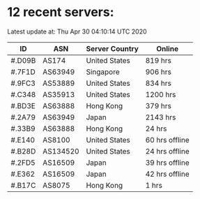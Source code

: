 # 12 recent servers:

Latest update at: Thu Apr 30 04:10:14 UTC 2020

| ID | ASN | Server Country | Online |
| -- | --- | -------------- | ------ |
| #.D09B | AS174 | United States | 819 hrs |
| #.7F1D | AS63949 | Singapore | 906 hrs |
| #.9FC3 | AS53889 | United States | 834 hrs |
| #.C348 | AS35913 | United States | 1200 hrs |
| #.BD3E | AS63888 | Hong Kong | 379 hrs |
| #.2A79 | AS63949 | Japan | 2143 hrs |
| #.33B9 | AS63888 | Hong Kong | 24 hrs |
| #.E140 | AS8100 | United States | 60 hrs offline |
| #.B28D | AS134520 | United States | 24 hrs offline |
| #.2FD5 | AS16509 | Japan | 39 hrs offline |
| #.E362 | AS16509 | Japan | 42 hrs offline |
| #.B17C | AS8075 | Hong Kong | 1 hrs |

